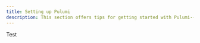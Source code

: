 ```yaml
---
title: Setting up Pulumi
description: This section offers tips for getting started with Pulumi--the first thing to determine is where your stack states are going to be stored.
---
```

Test
